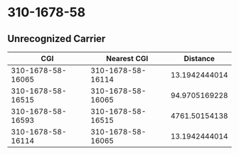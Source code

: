 # 310-1678-58
## Unrecognized Carrier


| CGI | Nearest CGI | Distance |
|-----|-------------|----------|
| 310-1678-58-16065 | 310-1678-58-16114 | 13.1942444014 |
| 310-1678-58-16515 | 310-1678-58-16065 | 94.9705169228 |
| 310-1678-58-16593 | 310-1678-58-16515 | 4761.50154138 |
| 310-1678-58-16114 | 310-1678-58-16065 | 13.1942444014 |
